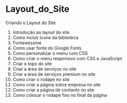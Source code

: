 # Layout_do_Site
Criando o Layout do Site


1. Introdução ao layout do site <br>
2. Como incluir ícone da biblioteca <br> 
3. Fontawesome <br>	 
4. Como usar fonte do Google Fonts <br>	 
5. Como personalizar o menu com CSS <br>	 
6. Como criar o menu responsivo com CSS e JavaScript <br>	 
7. Criar o topo do site <br>	 
8. Criar a área de serviços no site <br>	 
9. Criar a área de serviços premium no site <br>	 
10. Como criar o rodapé no site <br>	 
11. Como criar a página sobre empresa no site <br>	 
12. Como criar a página de contanto no site <br>	 
13. Como colocar o rodapé fixo no final da página <br>
